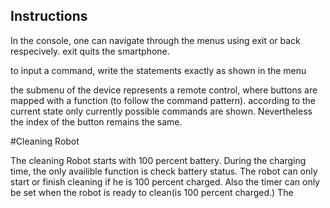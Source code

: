 ## Instructions

In the console, one can navigate through the menus
using exit or back respecively. exit quits the smartphone. 

to input a command, write the statements exactly as shown in the menu

the submenu of the device represents a remote control, where buttons 
are mapped with a function (to follow the command pattern). according to the current state
only currently possible commands are shown. Nevertheless the index of the button remains the same.

#Cleaning Robot

The cleaning Robot starts with 100 percent battery. During the charging time, the only availible function is check battery status.
The robot can only start or finish cleaning if he is 100 percent charged. Also the timer can only be set when the robot is ready to clean(is 100 percent charged.)
The 